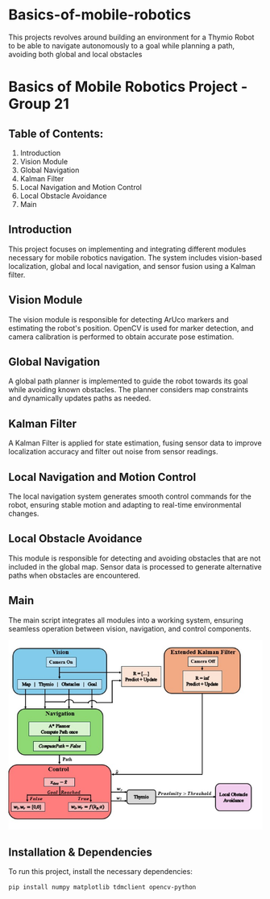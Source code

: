 # Basics-of-mobile-robotics
This projects revolves around building an environment for a Thymio Robot to be able to navigate autonomously to a goal while planning a path, avoiding both global and local obstacles

# Basics of Mobile Robotics Project - Group 21 

## Table of Contents:
1. Introduction
2. Vision Module
3. Global Navigation
4. Kalman Filter
5. Local Navigation and Motion Control
6. Local Obstacle Avoidance
7. Main

## Introduction
This project focuses on implementing and integrating different modules necessary for mobile robotics navigation. The system includes vision-based localization, global and local navigation, and sensor fusion using a Kalman filter.

## Vision Module
The vision module is responsible for detecting ArUco markers and estimating the robot's position. OpenCV is used for marker detection, and camera calibration is performed to obtain accurate pose estimation.

## Global Navigation
A global path planner is implemented to guide the robot towards its goal while avoiding known obstacles. The planner considers map constraints and dynamically updates paths as needed.

## Kalman Filter
A Kalman Filter is applied for state estimation, fusing sensor data to improve localization accuracy and filter out noise from sensor readings.

## Local Navigation and Motion Control
The local navigation system generates smooth control commands for the robot, ensuring stable motion and adapting to real-time environmental changes.

## Local Obstacle Avoidance
This module is responsible for detecting and avoiding obstacles that are not included in the global map. Sensor data is processed to generate alternative paths when obstacles are encountered.

## Main
The main script integrates all modules into a working system, ensuring seamless operation between vision, navigation, and control components.

![General Workflow](full_pipline.jpg)

## Installation & Dependencies
To run this project, install the necessary dependencies:

```bash
pip install numpy matplotlib tdmclient opencv-python

